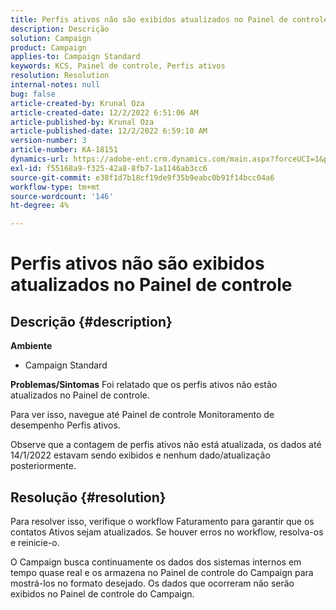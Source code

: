 ```yaml
---
title: Perfis ativos não são exibidos atualizados no Painel de controle
description: Descrição
solution: Campaign
product: Campaign
applies-to: Campaign Standard
keywords: KCS, Painel de controle, Perfis ativos
resolution: Resolution
internal-notes: null
bug: false
article-created-by: Krunal Oza
article-created-date: 12/2/2022 6:51:06 AM
article-published-by: Krunal Oza
article-published-date: 12/2/2022 6:59:10 AM
version-number: 3
article-number: KA-18151
dynamics-url: https://adobe-ent.crm.dynamics.com/main.aspx?forceUCI=1&pagetype=entityrecord&etn=knowledgearticle&id=fe498aaf-0d72-ed11-9561-6045bd006c82
exl-id: f55168a9-f325-42a8-8fb7-1a1146ab3cc6
source-git-commit: e38f1d7b18cf19de9f35b9eabc0b91f14bcc04a6
workflow-type: tm+mt
source-wordcount: '146'
ht-degree: 4%

---
```


# Perfis ativos não são exibidos atualizados no Painel de controle

## Descrição {#description}

<b>Ambiente</b>
- Campaign Standard



<b>Problemas/Sintomas</b>
Foi relatado que os perfis ativos não estão atualizados no Painel de controle.

Para ver isso, navegue até Painel de controle Monitoramento de desempenho Perfis ativos.

Observe que a contagem de perfis ativos não está atualizada, os dados até 14/1/2022 estavam sendo exibidos e nenhum dado/atualização posteriormente.


## Resolução {#resolution}


Para resolver isso, verifique o workflow Faturamento para garantir que os contatos Ativos sejam atualizados. Se houver erros no workflow, resolva-os e reinicie-o.

O Campaign busca continuamente os dados dos sistemas internos em tempo quase real e os armazena no Painel de controle do Campaign para mostrá-los no formato desejado. Os dados que ocorreram não serão exibidos no Painel de controle do Campaign.
